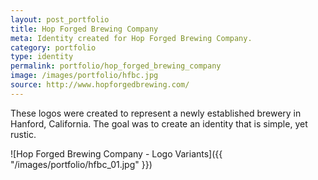 ```yaml
---
layout: post_portfolio
title: Hop Forged Brewing Company
meta: Identity created for Hop Forged Brewing Company.
category: portfolio
type: identity
permalink: portfolio/hop_forged_brewing_company
image: /images/portfolio/hfbc.jpg
source: http://www.hopforgedbrewing.com/
---
```


These logos were created to represent a newly established brewery in Hanford, California. The goal was to create an identity that is simple, yet rustic.

![Hop Forged Brewing Company - Logo Variants]({{ "/images/portfolio/hfbc_01.jpg" }})
